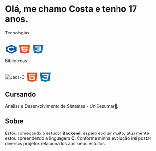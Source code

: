 # Olá, me chamo Costa e tenho 17 anos.

Tecnologias
<div style="display: inline_block"><br>
  <img align="center" alt="Jaca-C" height="30" width="40" src="https://raw.githubusercontent.com/devicons/devicon/master/icons/c/c-plain.svg">
  <img align="center" alt="Jaca-html" height="30" width="40" src="https://raw.githubusercontent.com/devicons/devicon/master/icons/html5/html5-plain.svg">
  <img align="center" alt="Jaca-css" height="30" width="40" src="https://raw.githubusercontent.com/devicons/devicon/master/icons/css3/css3-plain.svg">
</div>

Bibliotecas
<div style="display: inline_block"><br>
  <img align="center" alt="Jaca-C" src="https://github.com/raysan5/raylib/blob/master/logo/raylib.ico">
  <img align="center" alt="Jaca-html" height="30" width="40" src="https://raw.githubusercontent.com/devicons/devicon/master/icons/html5/html5-plain.svg">
  <img align="center" alt="Jaca-css" height="30" width="40" src="https://raw.githubusercontent.com/devicons/devicon/master/icons/css3/css3-plain.svg">
</div>

## Cursando 
Análise e Desenvolvimento de Sistemas - UniCesumar📕.
## Sobre 
Estou começando a estudar **Backend**, espero evoluir muito, atualmente estou apreendendo a linguagem **C**. Conforme minha evolução irei postar diversos projetos relacionados aos meus estudos.

